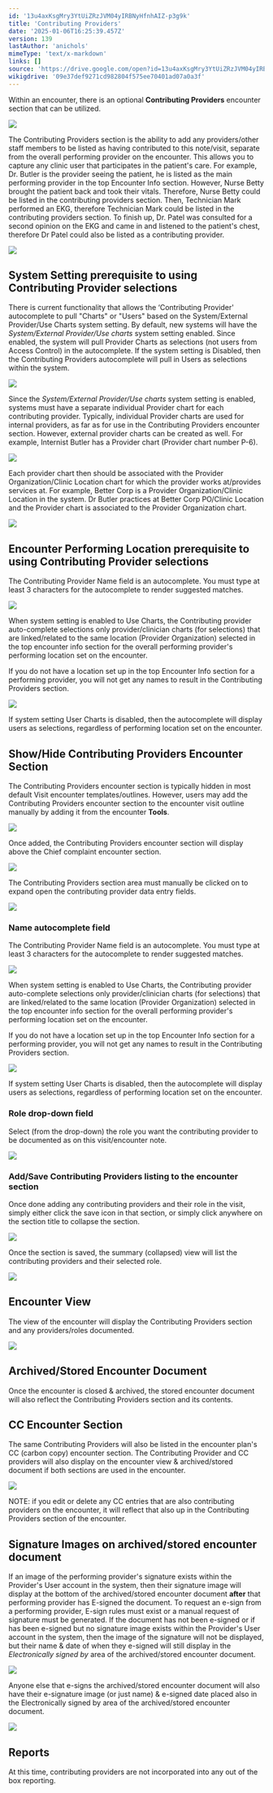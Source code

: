 ```yaml
---
id: '13u4axKsgMry3YtUiZRzJVM04yIRBNyHfnhAIZ-p3g9k'
title: 'Contributing Providers'
date: '2025-01-06T16:25:39.457Z'
version: 139
lastAuthor: 'anichols'
mimeType: 'text/x-markdown'
links: []
source: 'https://drive.google.com/open?id=13u4axKsgMry3YtUiZRzJVM04yIRBNyHfnhAIZ-p3g9k'
wikigdrive: '09e37def9271cd982804f575ee70401ad07a0a3f'
---
```

Within an encounter, there is an optional **Contributing Providers** encounter section that can be utilized.

![](../contributing-providers.assets/8c993245fa9758ad9c8145e31e4c4d6c.png)

The Contributing Providers section is the ability to add any providers/other staff members to be listed as having contributed to this note/visit, separate from the overall performing provider on the encounter. This allows you to capture any clinic user that participates in the patient's care. For example, Dr. Butler is the provider seeing the patient, he is listed as the main performing provider in the top Encounter Info section. However, Nurse Betty brought the patient back and took their vitals.  Therefore, Nurse Betty could be listed in the contributing providers section. Then, Technician Mark performed an EKG, therefore Technician Mark could be listed in the contributing providers section. To finish up, Dr. Patel was consulted for a second opinion on the EKG and came in and listened to the patient's chest, therefore Dr Patel could also be listed as a contributing provider.

![](../contributing-providers.assets/c6567687dcc300360f1f3d9e5fa97ef6.png)

## System Setting prerequisite to using Contributing Provider selections

There is current functionality that allows the ‘Contributing Provider' autocomplete to pull "Charts" or "Users" based on the System/External Provider/Use Charts system setting.  By default, new systems will have the *System/External Provider/Use charts* system setting enabled. Since enabled, the system will pull Provider Charts as selections (not users from Access Control) in the autocomplete. If the system setting  is Disabled, then the Contributing Providers autocomplete will pull in Users as selections within the system.

![](../contributing-providers.assets/82e539ecd513e816118002a6e2b43b49.png)

Since the *System/External Provider/Use charts* system setting is enabled, systems must have a separate individual Provider chart for each contributing provider. Typically, individual Provider charts are used for internal providers, as far as for use in the Contributing Providers encounter section. However, external provider charts can be created as well. For example, Internist Butler has a Provider chart (Provider chart number P-6).

![](../contributing-providers.assets/13398e3f8c55f8f9b643baa36ce4a9f9.png)

Each provider chart then should be associated with the Provider Organization/Clinic Location chart for which the provider works at/provides services at. For example, Better Corp is a Provider Organization/Clinic Location in the system. Dr Butler practices at Better Corp PO/Clinic Location and the Provider chart is associated to the Provider Organization chart.

![](../contributing-providers.assets/11d7aca0b35a72f9de5339249f029799.png)

## Encounter Performing Location prerequisite to using Contributing Provider selections

The Contributing Provider Name field is an autocomplete.  You must type at least 3 characters for the autocomplete to render suggested matches.

![](../contributing-providers.assets/70063c9deee3b4197c3eb44178fe416b.png)

When system setting is enabled to Use Charts, the Contributing provider auto-complete selections only provider/clinician charts (for selections) that are linked/related to the same location (Provider Organization) selected in the top encounter info section for the overall performing provider's performing location set on the encounter.

If you do not have a location set up in the top Encounter Info section for a performing provider, you will not get any names to result in the Contributing Providers section.

![](../contributing-providers.assets/07adc7a0c70992e9e4190d65ccec2656.png)

If system setting User Charts is disabled, then the autocomplete will display users as selections, regardless of performing location set on the encounter.

## Show/Hide Contributing Providers Encounter Section

The Contributing Providers encounter section is typically hidden in most default Visit encounter templates/outlines.  However, users may add the Contributing Providers encounter section to the encounter visit outline manually by adding it from the encounter **Tools**.

![](../contributing-providers.assets/80c48a49032926314a929ed09801a27c.png)

Once added, the Contributing Providers encounter section will display above the Chief complaint encounter section.

![](../contributing-providers.assets/952ed22e4f1eee8f96b2152ee75523c4.png)

The Contributing Providers section area must manually be clicked on to expand open the contributing provider data entry fields.

![](../contributing-providers.assets/af649a1fcb9b0dc37cc5d32f26c275a0.png)

### Name autocomplete field

The Contributing Provider Name field is an autocomplete.  You must type at least 3 characters for the autocomplete to render suggested matches.

![](../contributing-providers.assets/70063c9deee3b4197c3eb44178fe416b.png)

When system setting is enabled to Use Charts, the Contributing provider auto-complete selections only provider/clinician charts (for selections) that are linked/related to the same location (Provider Organization) selected in the top encounter info section for the overall performing provider's performing location set on the encounter.

If you do not have a location set up in the top Encounter Info section for a performing provider, you will not get any names to result in the Contributing Providers section.

![](../contributing-providers.assets/07adc7a0c70992e9e4190d65ccec2656.png)

If system setting User Charts is disabled, then the autocomplete will display users as selections, regardless of performing location set on the encounter.

### Role drop-down field

Select (from the drop-down) the role you want the contributing provider to be documented as on this visit/encounter note.

![](../contributing-providers.assets/ad3daa26357e0258e48877a0ca9a4cb6.png)

### Add/Save Contributing Providers listing to the encounter section

Once done adding any contributing providers and their role in the visit, simply either click the save icon in that section, or simply click anywhere on the section title to collapse the section.

![](../contributing-providers.assets/26fc93369113d2f948d6b424e4a3a501.png)

Once the section is saved, the summary (collapsed) view will list the contributing providers and their selected role.

![](../contributing-providers.assets/d7f94b3a46e27bb49882b7dc2c7b7959.png)

## Encounter View

The view of the encounter will display the Contributing Providers section and any providers/roles documented.

![](../contributing-providers.assets/39a3a8bbe31a2c6376a0008f00ba2e3b.png)

## Archived/Stored Encounter Document

Once the encounter is closed & archived, the stored encounter document will also reflect the Contributing Providers section and its contents.

## CC Encounter Section

The same Contributing Providers will also be listed in the encounter plan's CC (carbon copy) encounter section. The Contributing Provider and CC providers will also display on the encounter view & archived/stored document if both sections are used in the encounter.

![](../contributing-providers.assets/d2784d34b6339f722dd558ab26bf6fe2.png)

NOTE: if you edit or delete any CC entries that are also contributing providers on the encounter, it will reflect that also up in the Contributing Providers section of the encounter.

## Signature Images on archived/stored encounter document

If an image of the performing provider's signature exists within the Provider's User account in the system, then their signature image will display at the bottom of the archived/stored encounter document **after** that performing provider has E-signed the document. To request an e-sign from a performing provider, E-sign rules must exist or a manual request of signature must be generated.   If the document has not been e-signed or if has been e-signed but no signature image exists within the Provider's User account in the system, then the image of the signature will not be displayed, but their name & date of when they e-signed will still display in the *Electronically signed by* area of the archived/stored encounter document.

![](../contributing-providers.assets/0f175f74f63bc252451c7e56ee270071.png)

Anyone else that e-signs the archived/stored encounter document will also have their e-signature image (or just name) & e-signed date placed also in the Electronically signed by area of the archived/stored encounter document.

![](../contributing-providers.assets/d4ce14b081a0d6c0383866c30286de87.png)

## Reports

At this time, contributing providers are not incorporated into any out of the box reporting.
